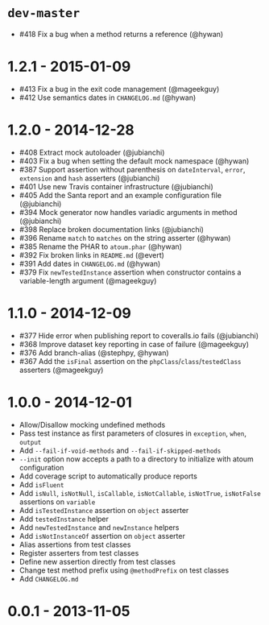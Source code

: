 # `dev-master`

* #418 Fix a bug when a method returns a reference (@hywan)

# 1.2.1 - 2015-01-09

* #413 Fix a bug in the exit code management (@mageekguy)
* #412 Use semantics dates in `CHANGELOG.md` (@hywan)

# 1.2.0 - 2014-12-28

* #408 Extract mock autoloader (@jubianchi)
* #403 Fix a bug when setting the default mock namespace (@hywan)
* #387 Support assertion without parenthesis on `dateInterval`, `error`, `extension` and `hash` asserters (@jubianchi)
* #401 Use new Travis container infrastructure (@jubianchi)
* #405 Add the Santa report and an example configuration file (@jubianchi)
* #394 Mock generator now handles variadic arguments in method (@jubianchi)
* #398 Replace broken documentation links (@jubianchi)
* #396 Rename `match` to `matches` on the string asserter (@hywan)
* #385 Rename the PHAR to `atoum.phar` (@hywan)
* #392 Fix broken links in `README.md` (@evert)
* #391 Add dates in `CHANGELOG.md` (@hywan)
* #379 Fix `newTestedInstance` assertion when constructor contains a variable-length argument (@mageekguy)

# 1.1.0 - 2014-12-09

* #377 Hide error when publishing report to coveralls.io fails (@jubianchi)
* #368 Improve dataset key reporting in case of failure (@mageekguy)
* #376 Add branch-alias (@stephpy, @hywan)
* #367 Add the `isFinal` assertion on the `phpClass`/`class`/`testedClass` asserters (@mageekguy)

# 1.0.0 - 2014-12-01

* Allow/Disallow mocking undefined methods
* Pass test instance as first parameters of closures in `exception`, `when`, `output`
* Add `--fail-if-void-methods` and `--fail-if-skipped-methods`
* `--init` option now accepts a path to a directory to initialize with atoum configuration
* Add coverage script to automatically produce reports
* Add `isFluent`
* Add `isNull`, `isNotNull`, `isCallable`, `isNotCallable`, `isNotTrue`, `isNotFalse` assertions on `variable`
* Add `isTestedInstance` assertion on `object` asserter
* Add `testedInstance` helper
* Add `newTestedInstance` and `newInstance` helpers
* Add `isNotInstanceOf` assertion on `object` asserter
* Alias assertions from test classes
* Register asserters from test classes
* Define new assertion directly from test classes
* Change test method prefix using `@methodPrefix` on test classes
* Add `CHANGELOG.md`

# 0.0.1 - 2013-11-05
